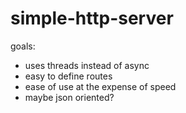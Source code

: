 # simple-http-server

goals:

- uses threads instead of async
- easy to define routes
- ease of use at the expense of speed
- maybe json oriented?
